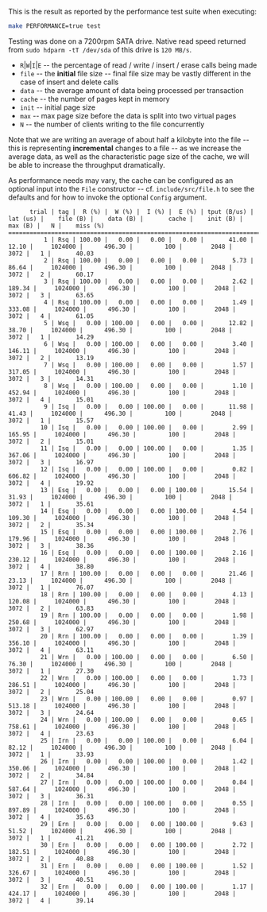 This is the result as reported by the performance test suite when executing:

```bash
make PERFORMANCE=true test
```

Testing was done on a 7200rpm SATA drive. Native read speed returned from `sudo hdparm -tT /dev/sda` of this drive is `120 MB/s`.

* `R`|`W`|`I`|`E` -- the percentage of read / write / insert / erase calls being made
* `file` -- the **initial** file size -- final file size may be vastly different in the case of insert and delete calls
* `data` -- the average amount of data being processed per transaction
* `cache` -- the number of pages kept in memory
* `init` -- initial page size
* `max` -- max page size before the data is split into two virtual pages
* `N` -- the number of clients writing to the file concurrently

Note that we are writing an average of about half a kilobyte into the file -- this is representing **incremental** changes to a file -- as we increase the average data, 
as well as the characteristic page size of the cache, we will be able to increase the throughput dramatically.

As performance needs may vary, the cache can be configured as an optional input into the `File` constructor -- cf. `include/src/file.h` to see the defaults and for how 
to invoke the optional `Config` argument.

```
      trial | tag |  R (%) |  W (%) |  I (%) |  E (%) | tput (B/us) |    lat (us) |    file (B) |    data (B) |       cache |    init (B) |     max (B) |   N |    miss (%)
============================================================================================================================================================================
          1 | Rsq | 100.00 |   0.00 |   0.00 |   0.00 |       41.00 |       12.10 |     1024000 |      496.30 |         100 |        2048 |        3072 |   1 |       40.03
          2 | Rsq | 100.00 |   0.00 |   0.00 |   0.00 |        5.73 |       86.64 |     1024000 |      496.30 |         100 |        2048 |        3072 |   2 |       60.17
          3 | Rsq | 100.00 |   0.00 |   0.00 |   0.00 |        2.62 |      189.34 |     1024000 |      496.30 |         100 |        2048 |        3072 |   3 |       63.65
          4 | Rsq | 100.00 |   0.00 |   0.00 |   0.00 |        1.49 |      333.08 |     1024000 |      496.30 |         100 |        2048 |        3072 |   4 |       61.05
          5 | Wsq |   0.00 | 100.00 |   0.00 |   0.00 |       12.82 |       38.70 |     1024000 |      496.30 |         100 |        2048 |        3072 |   1 |       14.29
          6 | Wsq |   0.00 | 100.00 |   0.00 |   0.00 |        3.40 |      146.11 |     1024000 |      496.30 |         100 |        2048 |        3072 |   2 |       13.19
          7 | Wsq |   0.00 | 100.00 |   0.00 |   0.00 |        1.57 |      317.05 |     1024000 |      496.30 |         100 |        2048 |        3072 |   3 |       14.31
          8 | Wsq |   0.00 | 100.00 |   0.00 |   0.00 |        1.10 |      452.94 |     1024000 |      496.30 |         100 |        2048 |        3072 |   4 |       15.01
          9 | Isq |   0.00 |   0.00 | 100.00 |   0.00 |       11.98 |       41.43 |     1024000 |      496.30 |         100 |        2048 |        3072 |   1 |       15.57
         10 | Isq |   0.00 |   0.00 | 100.00 |   0.00 |        2.99 |      165.95 |     1024000 |      496.30 |         100 |        2048 |        3072 |   2 |       15.01
         11 | Isq |   0.00 |   0.00 | 100.00 |   0.00 |        1.35 |      367.06 |     1024000 |      496.30 |         100 |        2048 |        3072 |   3 |       16.97
         12 | Isq |   0.00 |   0.00 | 100.00 |   0.00 |        0.82 |      606.82 |     1024000 |      496.30 |         100 |        2048 |        3072 |   4 |       19.92
         13 | Esq |   0.00 |   0.00 |   0.00 | 100.00 |       15.54 |       31.93 |     1024000 |      496.30 |         100 |        2048 |        3072 |   1 |       35.61
         14 | Esq |   0.00 |   0.00 |   0.00 | 100.00 |        4.54 |      109.30 |     1024000 |      496.30 |         100 |        2048 |        3072 |   2 |       35.34
         15 | Esq |   0.00 |   0.00 |   0.00 | 100.00 |        2.76 |      179.96 |     1024000 |      496.30 |         100 |        2048 |        3072 |   3 |       38.36
         16 | Esq |   0.00 |   0.00 |   0.00 | 100.00 |        2.16 |      230.12 |     1024000 |      496.30 |         100 |        2048 |        3072 |   4 |       38.80
         17 | Rrn | 100.00 |   0.00 |   0.00 |   0.00 |       21.46 |       23.13 |     1024000 |      496.30 |         100 |        2048 |        3072 |   1 |       76.07
         18 | Rrn | 100.00 |   0.00 |   0.00 |   0.00 |        4.13 |      120.08 |     1024000 |      496.30 |         100 |        2048 |        3072 |   2 |       63.83
         19 | Rrn | 100.00 |   0.00 |   0.00 |   0.00 |        1.98 |      250.68 |     1024000 |      496.30 |         100 |        2048 |        3072 |   3 |       62.97
         20 | Rrn | 100.00 |   0.00 |   0.00 |   0.00 |        1.39 |      356.10 |     1024000 |      496.30 |         100 |        2048 |        3072 |   4 |       63.11
         21 | Wrn |   0.00 | 100.00 |   0.00 |   0.00 |        6.50 |       76.30 |     1024000 |      496.30 |         100 |        2048 |        3072 |   1 |       27.30
         22 | Wrn |   0.00 | 100.00 |   0.00 |   0.00 |        1.73 |      286.51 |     1024000 |      496.30 |         100 |        2048 |        3072 |   2 |       25.04
         23 | Wrn |   0.00 | 100.00 |   0.00 |   0.00 |        0.97 |      513.18 |     1024000 |      496.30 |         100 |        2048 |        3072 |   3 |       24.64
         24 | Wrn |   0.00 | 100.00 |   0.00 |   0.00 |        0.65 |      758.61 |     1024000 |      496.30 |         100 |        2048 |        3072 |   4 |       23.63
         25 | Irn |   0.00 |   0.00 | 100.00 |   0.00 |        6.04 |       82.12 |     1024000 |      496.30 |         100 |        2048 |        3072 |   1 |       33.93
         26 | Irn |   0.00 |   0.00 | 100.00 |   0.00 |        1.42 |      350.06 |     1024000 |      496.30 |         100 |        2048 |        3072 |   2 |       34.84
         27 | Irn |   0.00 |   0.00 | 100.00 |   0.00 |        0.84 |      587.64 |     1024000 |      496.30 |         100 |        2048 |        3072 |   3 |       36.31
         28 | Irn |   0.00 |   0.00 | 100.00 |   0.00 |        0.55 |      897.89 |     1024000 |      496.30 |         100 |        2048 |        3072 |   4 |       35.63
         29 | Ern |   0.00 |   0.00 |   0.00 | 100.00 |        9.63 |       51.52 |     1024000 |      496.30 |         100 |        2048 |        3072 |   1 |       41.21
         30 | Ern |   0.00 |   0.00 |   0.00 | 100.00 |        2.72 |      182.51 |     1024000 |      496.30 |         100 |        2048 |        3072 |   2 |       40.88
         31 | Ern |   0.00 |   0.00 |   0.00 | 100.00 |        1.52 |      326.67 |     1024000 |      496.30 |         100 |        2048 |        3072 |   3 |       40.51
         32 | Ern |   0.00 |   0.00 |   0.00 | 100.00 |        1.17 |      424.17 |     1024000 |      496.30 |         100 |        2048 |        3072 |   4 |       39.14
```

